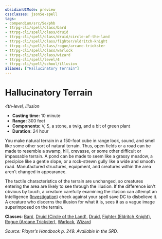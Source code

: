 ```yaml
---
obsidianUIMode: preview
cssclasses: json5e-spell
tags:
- compendium/src/5e/phb
- ttrpg-cli/spell/class/bard
- ttrpg-cli/spell/class/druid
- ttrpg-cli/spell/class/druid/circle-of-the-land
- ttrpg-cli/spell/class/fighter/eldritch-knight
- ttrpg-cli/spell/class/rogue/arcane-trickster
- ttrpg-cli/spell/class/warlock
- ttrpg-cli/spell/class/wizard
- ttrpg-cli/spell/level/4
- ttrpg-cli/spell/school/illusion
aliases: ["Hallucinatory Terrain"]
---
```

# Hallucinatory Terrain
*4th-level, Illusion*  

- **Casting time:** 10 minute
- **Range:** 300 feet
- **Components:** V, S, a stone, a twig, and a bit of green plant
- **Duration:** 24 hour

You make natural terrain in a 150-foot cube in range look, sound, and smell like some other sort of natural terrain. Thus, open fields or a road can be made to resemble a swamp, hill, crevasse, or some other difficult or impassable terrain. A pond can be made to seem like a grassy meadow, a precipice like a gentle slope, or a rock-strewn gully like a wide and smooth road. Manufactured structures, equipment, and creatures within the area aren't changed in appearance.

The tactile characteristics of the terrain are unchanged, so creatures entering the area are likely to see through the illusion. If the difference isn't obvious by touch, a creature carefully examining the illusion can attempt an Intelligence ([Investigation](/compendium/rules/skills.md#Investigation)) check against your spell save DC to disbelieve it. A creature who discerns the illusion for what it is, sees it as a vague image superimposed on the terrain.

**Classes**: [Bard](compendium/classes/bard.md), [Druid (Circle of the Land)](compendium/classes/druid-circle-of-the-land.md), [Druid](compendium/classes/druid.md), [Fighter (Eldritch Knight)](compendium/classes/fighter-eldritch-knight.md), [Rogue (Arcane Trickster)](compendium/classes/rogue-arcane-trickster.md), [Warlock](compendium/classes/warlock.md), [Wizard](compendium/classes/wizard.md)

*Source: Player's Handbook p. 249. Available in the SRD.*